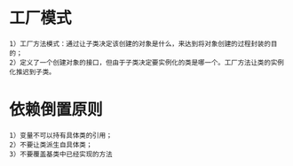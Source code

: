 # 工厂模式
    1）工厂方法模式：通过让子类决定该创建的对象是什么，来达到将对象创建的过程封装的目的；
    2）定义了一个创建对象的接口，但由于子类决定要实例化的类是哪一个。工厂方法让类的实例化推迟到子类。

# 依赖倒置原则
    1）变量不可以持有具体类的引用；
    2）不要让类派生自具体类；
    3）不要覆盖基类中已经实现的方法